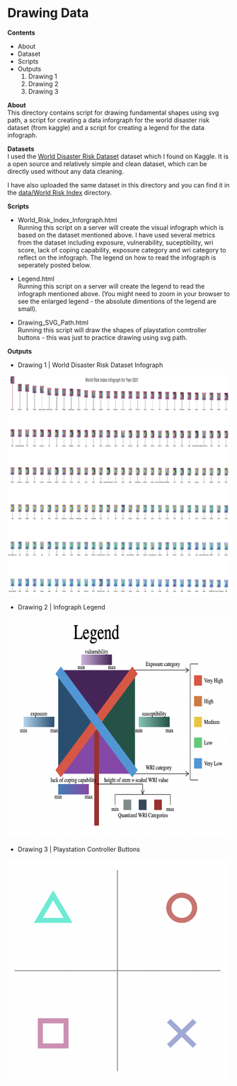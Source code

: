 # Drawing Data

**Contents**
- About
- Dataset
- Scripts
- Outputs
  1. Drawing 1
  2. Drawing 2
  3. Drawing 3
  
**About**</br>
This directory contains script for drawing fundamental shapes using svg path, a script for creating a data inforgraph for the world disaster risk dataset (from kaggle) and a script for creating a legend for the data infograph.

**Datasets**</br>
I used the [World Disaster Risk Dataset](https://www.kaggle.com/datasets/tr1gg3rtrash/global-disaster-risk-index-time-series-dataset) dataset which I found on Kaggle. It is a open source and relatively simple and clean dataset, which can be directly used without any data cleaning.

I have also uploaded the same dataset in this directory and you can find it in the [data/World Risk Index](https://github.com/gauravpatil123/Interactive-Visualizations/blob/main/Drawing%20Data/data/World%20Risk%20Index/world_risk_index.csv) directory.

**Scripts**</br>
- World_Risk_Index_Inforgraph.html</br>
Running this script on a server will create the visual infograph which is based
on the dataset mentioned above. I have used several metrics from the dataset
including exposure, vulnerability, suceptibility, wri score, lack of coping
capability, exposure category and wri category to reflect on the infograph. The
legend on how to read the infograph is seperately posted below.

- Legend.html</br>
Running this script on a server will create the legend to read the infograph
mentioned above. (You might need to zoom in your browser to see the enlarged legend - the absolute dimentions of the legend are small).

- Drawing_SVG_Path.html</br>
Running this script will draw the shapes of playstation comtroller buttons - this was just to practice drawing using svg path.

**Outputs**</br>
- Drawing 1 | World Disaster Risk Dataset Infograph
<img src="data/Images/Drawing_SVG_Path.png" width=1000 height=500>

- Drawing 2 | Infograph Legend
<img src="data/Images/legend.png" width=675 height=500>

- Drawing 3 | Playstation Controller Buttons
<img src="data/Images/ps_shapes.png" width=500 height=500>
